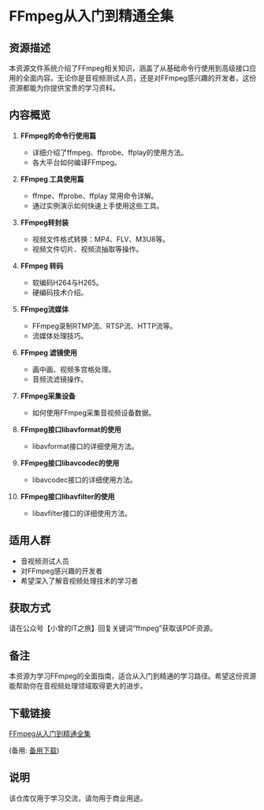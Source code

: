 # FFmpeg从入门到精通全集

## 资源描述

本资源文件系统介绍了FFmpeg相关知识，涵盖了从基础命令行使用到高级接口应用的全面内容。无论你是音视频测试人员，还是对FFmpeg感兴趣的开发者，这份资源都能为你提供宝贵的学习资料。

## 内容概览

1. **FFmpeg的命令行使用篇**
   - 详细介绍了ffmpeg、ffprobe、ffplay的使用方法。
   - 各大平台如何编译FFmpeg。

2. **FFmpeg 工具使用篇**
   - ffmpe、ffprobe、ffplay 常用命令详解。
   - 通过实例演示如何快速上手使用这些工具。

3. **FFmpeg转封装**
   - 视频文件格式转换：MP4、FLV、M3U8等。
   - 视频文件切片、视频流抽取等操作。

4. **FFmpeg 转码**
   - 软编码H264与H265。
   - 硬编码技术介绍。

5. **FFmpeg流媒体**
   - FFmpeg录制RTMP流、RTSP流、HTTP流等。
   - 流媒体处理技巧。

6. **FFmpeg 滤镜使用**
   - 画中画、视频多宫格处理。
   - 音频流滤镜操作。

7. **FFmpeg采集设备**
   - 如何使用FFmpeg采集音视频设备数据。

8. **FFmpeg接口libavformat的使用**
   - libavformat接口的详细使用方法。

9. **FFmpeg接口libavcodec的使用**
   - libavcodec接口的详细使用方法。

10. **FFmpeg接口libavfilter的使用**
    - libavfilter接口的详细使用方法。

## 适用人群

- 音视频测试人员
- 对FFmpeg感兴趣的开发者
- 希望深入了解音视频处理技术的学习者

## 获取方式

请在公众号【小曾的IT之旅】回复关键词“ffmpeg”获取该PDF资源。

## 备注

本资源为学习FFmpeg的全面指南，适合从入门到精通的学习路径。希望这份资源能帮助你在音视频处理领域取得更大的进步。

## 下载链接
[FFmpeg从入门到精通全集](https://pan.quark.cn/s/f1d557187582) 

(备用: [备用下载](https://pan.baidu.com/s/1iV0-641UZThtvQnCYW9gpQ?pwd=1234))

## 说明

该仓库仅用于学习交流，请勿用于商业用途。
